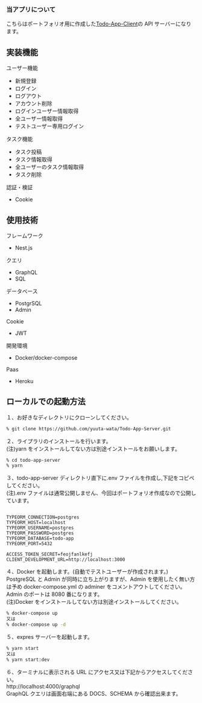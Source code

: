 ### 当アプリについて

こちらはポートフォリオ用に作成した<a href="https://github.com/yuuta-wata/Todo-App-Client" alt="Todo-App-Client">Todo-App-Client</a>の API サーバーになります。

## 実装機能

ユーザー機能

- 新規登録
- ログイン
- ログアウト
- アカウント削除
- ログインユーザー情報取得
- 全ユーザー情報取得
- テストユーザー専用ログイン

タスク機能

- タスク投稿
- タスク情報取得
- 全ユーザーのタスク情報取得
- タスク削除

認証・検証

- Cookie

## 使用技術

フレームワーク

- Nest.js

クエリ

- GraphQL
- SQL

データベース

- PostgrSQL
- Admin

Cookie

- JWT

開発環境

- Docker/docker-compose

Paas

- Heroku

## ローカルでの起動方法

１、お好きなディレクトリにクローンしてください。

```bash
% git clone https://github.com/yuuta-wata/Todo-App-Server.git
```

２、ライプラリのインストールを行います。  
(注)yarn をインストールしてない方は別途インストールをお願いします。

```bash
% cd todo-app-server
% yarn
```

３、todo-app-server ディレクトリ直下に.env ファイルを作成し,下記をコピペしてください。  
(注).env ファイルは通常公開しません、今回はポートフォリオ作成なので公開しています。

```:/.env

TYPEORM_CONNECTION=postgres
TYPEORM_HOST=localhost
TYPEORM_USERNAME=postgres
TYPEORM_PASSWORD=postgres
TYPEORM_DATABASE=todo-app
TYPEORM_PORT=5432

ACCESS_TOKEN_SECRET=feojfanlkefj
CLIENT_DEVELOPMENT_URL=http://localhost:3000
```

４、Docker を起動します。(自動でテストユーザーが作成されます。)  
PostgreSQL と Admin が同時に立ち上がりますが、Admin を使用したく無い方は予め docker-compose.yml の adminer をコメントアウトしてください。  
Admin のポートは 8080 番になります。  
(注)Docker をインストールしてない方は別途インストールしてください。

```bash
% docker-compose up
又は
% docker-compose up -d
```

５、expres サーバーを起動します。

```bash
% yarn start
又は
% yarn start:dev
```

６、ターミナルに表示される URL にアクセス又は下記からアクセスしてください。  
http://localhost:4000/graphql  
GraphQL クエリは画面右端にある DOCS、SCHEMA から確認出来ます。
